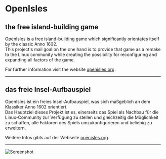 # OpenIsles

## the free island-building game

OpenIsles is a free island-building game which significantly orientates itself by the classic Anno 1602.  
This project's mail goal on the one hand is to provide that game as a remake to the Linux community while creating 
the possibility for reconfiguring and expanding all factors of the game.

For further information visit the website [openisles.org](http://en.openisles.org).

---

## das freie Insel-Aufbauspiel 

OpenIsles ist ein freies Insel-Aufbauspiel, was sich maßgeblich an dem Klassiker Anno&nbsp;1602 orientiert.  
Das Hauptziel dieses Projekt ist es, einerseits das Spiel als Nachbau für die Linux-Community zur Verfügung 
zu stellen und gleichzeitig die Möglichkeit zu schaffen, alle Faktoren des Spiels umzukonfigurieren und 
beliebig zu erweitern.
 
Weitere Infos gibts auf der Webseite [openisles.org](http://de.openisles.org).

---

![Screenshot](http://static.openisles.org/media/screenshots/2015-08-23-build-menu-revised.png)